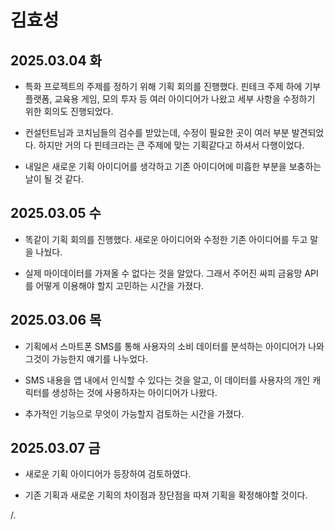 # 김효성

## 2025.03.04 화
- 특화 프로젝트의 주제를 정하기 위해 기획 회의를 진행했다. 핀테크 주제 하에 기부 플랫폼, 교육용 게임, 모의 투자 등 여러 아이디어가 나왔고 세부 사항을 수정하기 위한 회의도 진행되었다.

- 컨설턴트님과 코치님들의 검수를 받았는데, 수정이 필요한 곳이 여러 부분 발견되었다. 하지만 거의 다 핀테크라는 큰 주제에 맞는 기획같다고 하셔서 다행이었다.

- 내일은 새로운 기획 아이디어를 생각하고 기존 아이디어에 미흡한 부분을 보충하는 날이 될 것 같다.


## 2025.03.05 수
- 똑같이 기획 회의를 진행했다. 새로운 아이디어와 수정한 기존 아이디어를 두고 말을 나눴다.

- 실제 마이데이터를 가져올 수 없다는 것을 알았다. 그래서 주어진 싸피 금융망 API를 어떻게 이용해야 할지 고민하는 시간을 가졌다.


## 2025.03.06 목
- 기획에서 스마트폰 SMS를 통해 사용자의 소비 데이터를 분석하는 아이디어가 나와 그것이 가능한지 얘기를 나누었다.

- SMS 내용을 앱 내에서 인식할 수 있다는 것을 알고, 이 데이터를 사용자의 개인 캐릭터를 생성하는 것에 사용하자는 아이디어가 나왔다.

- 추가적인 기능으로 무엇이 가능할지 검토하는 시간을 가졌다.


## 2025.03.07 금
- 새로운 기획 아이디어가 등장하여 검토하였다.

- 기존 기획과 새로운 기획의 차이점과 장단점을 따져 기획을 확정해야할 것이다.

/.
